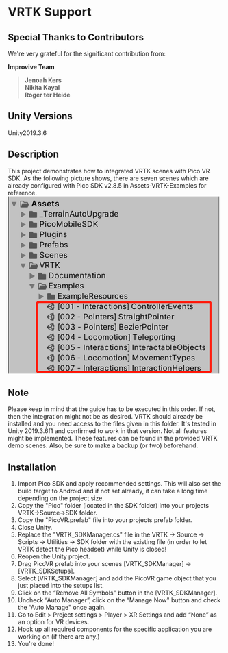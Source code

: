 # VRTK Support

## Special Thanks to Contributors
We're very grateful for the significant contribution from:    

**Improvive Team**
>**Jenoah Kers**   
>**Nikita Kayal**   
>**Roger ter Heide**   

## Unity Versions

Unity2019.3.6

## Description

This project demonstrates how to integrated VRTK scenes with Pico VR SDK.
As the following picture shows, there are seven scenes which are already configured with Pico SDK v2.8.5 in Assets-VRTK-Examples for reference.
![](1.jpg)

## Note

Please keep in mind that the guide has to be executed in this order. If not, then the integration might not be as desired. 
VRTK should already be installed and you need access to the files given in this folder. It's tested in Unity 2019.3.6f1 and confirmed to work in that version. 
Not all features might be implemented. These features can be found in the provided VRTK demo scenes. 
Also, be sure to make a backup (or two) beforehand.

## Installation

1. Import Pico SDK and apply recommended settings. This will also set the build target to Android and if not set already, it can take a long time depending on the project size. 
2. Copy the "Pico" folder (located in the SDK folder) into your projects VRTK->Source->SDK folder.
3. Copy the "PicoVR.prefab" file into your projects prefab folder.
4. Close Unity.
5. Replace the "VRTK_SDKManager.cs" file in the VRTK -> Source -> Scripts -> Utilities -> SDK folder with the existing file (in order to let VRTK detect the Pico headset) while Unity is closed!
6. Reopen the Unity project.
7. Drag PicoVR prefab into your scenes [VRTK_SDKManager] -> [VRTK_SDKSetups].
8. Select [VRTK_SDKManager] and add the PicoVR game object that you just placed into the setups list.
9. Click on the “Remove All Symbols" button in the [VRTK_SDKManager]. 
10. Uncheck “Auto Manager”, click on the “Manage Now" button and check the “Auto Manage" once again.
11. Go to Edit > Project settings > Player > XR Settings and add “None” as an option for VR devices.
12. Hook up all required components for the specific application you are working on (if there are any.)
13. You're done!
